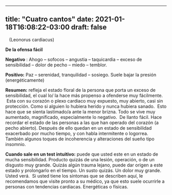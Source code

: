 
---
title: "Cuatro cantos"
date: 2021-01-18T16:08:22-03:00
draft: false
--- 
        

 


    (Leonorus cardiacus)  

**De la ofensa fácil**      

**Negativo** : Ahogo – sofocos – angustia – taquicardia – exceso de sensibilidad – dolor de pecho – miedo – temblor.  

**Positivo:**  Paz – serenidad, tranquilidad – sosiego. Suele bajar la presión (energéticamente)     

**Resumen:**  refleja el estado floral de la persona que porta un exceso de sensibilidad, el cual lo/ la hace más propenso a ofenderse muy fácilmente.  Esta con su corazón o plexo cardiaco muy expuesto, muy abierto, casi sin protección. Como si alguien lo hubiera herido y nunca hubiera sanado.  Esto hace que se sienta lastimado/a ante la menor brizna. Todo se vive muy aumentado, magnificado, especialmente lo negativo.  De llanto fácil. Hace recordar el estado de las personas a las que han operado del corazón (a pecho abierto). Después de ello quedan en un estado de sensibilidad exacerbado por mucho tiempo, y con habla intermitente o logorrea. También algunos toques de incoherencia y alteraciones del sueño tipo insomnio.

**Cuando sale en un test intuitivo:**  puede que usted este en un estado de mucha sensibilidad. Producto quizás de una lesión, operación, o de un disgusto muy grande. Quizás algún trauma lejano, puede dar origen a este estado y prolongarlo en el tiempo. Un susto quizás. Un dolor muy grande. Usted verá.  Si usted tiene los síntomas que se describen aquí, le recomendamos que visite pronto a su médico, ya que esto suele ocurrirle a personas con tendencias cardiacas. Energéticas o físicas.




 
